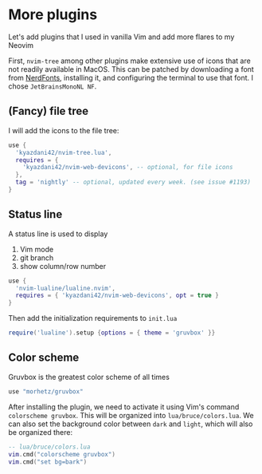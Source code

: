 # More plugins
Let's add plugins that I used in vanilla Vim and add more flares to my Neovim

First, `nvim-tree` among other plugins make extensive use of icons that are not readily available in MacOS. This can be patched by downloading a font from [NerdFonts](https://www.nerdfonts.com/), installing it, and configuring the terminal to use that font. I chose `JetBrainsMonoNL NF`.

## (Fancy) file tree
I will add the icons to the file tree:

```lua
use {
  'kyazdani42/nvim-tree.lua',
  requires = {
    'kyazdani42/nvim-web-devicons', -- optional, for file icons
  },
  tag = 'nightly' -- optional, updated every week. (see issue #1193)
}
```

## Status line
A status line is used to display
1. Vim mode
2. git branch
3. show column/row number

```lua
use {
  'nvim-lualine/lualine.nvim',
  requires = { 'kyazdani42/nvim-web-devicons', opt = true }
}
```

Then add the initialization requirements to `init.lua`

```lua
require('lualine').setup {options = { theme = 'gruvbox' }}
```

## Color scheme
Gruvbox is the greatest color scheme of all times

```lua
use "morhetz/gruvbox"
```

After installing the plugin, we need to activate it using Vim's command `colorscheme gruvbox`. This will be organized into `lua/bruce/colors.lua`. We can also set the background color between `dark` and `light`, which will also be organized there:

```lua
-- lua/bruce/colors.lua
vim.cmd("colorscheme gruvbox")
vim.cmd("set bg=bark")
```

